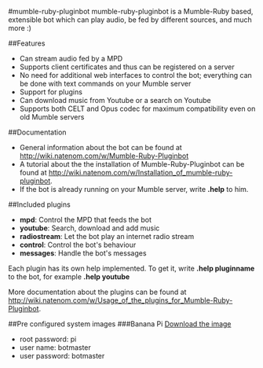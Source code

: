 #mumble-ruby-pluginbot
mumble-ruby-pluginbot is a Mumble-Ruby based, extensible bot which can play audio, be fed by different sources, and much more :)

##Features
- Can stream audio fed by a MPD
- Supports client certificates and thus can be registered on a server
- No need for additional web interfaces to control the bot; everything can be done with text commands on your Mumble server
- Support for plugins
- Can download music from Youtube or a search on Youtube
- Supports both CELT and Opus codec for maximum compatibility even on old Mumble servers

##Documentation
* General information about the bot can be found at http://wiki.natenom.com/w/Mumble-Ruby-Pluginbot
* A tutorial about the the installation of Mumble-Ruby-Pluginbot can be found at http://wiki.natenom.com/w/Installation_of_mumble-ruby-pluginbot.
* If the bot is already running on your Mumble server, write **.help** to him.

##Included plugins
- **mpd**: Control the MPD that feeds the bot
- **youtube**: Search, download and add music
- **radiostream**: Let the bot play an internet radio stream
- **control**: Control the bot's behaviour
- **messages**: Handle the bot's messages

Each plugin has its own help implemented. To get it, write **.help pluginname** to the bot, for example **.help youtube**

More documentation about the plugins can be found at http://wiki.natenom.com/w/Usage_of_the_plugins_for_Mumble-Ruby-Pluginbot.

##Pre configured system images
###Banana Pi
[Download the image](http://soa.chickenkiller.com/daten/dafoxia_BananaPiPluginbot.zip)

- root password: pi
- user name:  botmaster
- user password: botmaster
